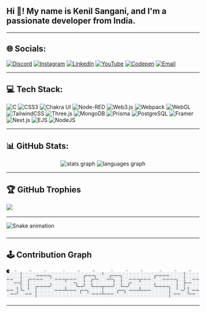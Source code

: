 <h2 align="left">Hi 👋! My name is Kenil Sangani, and I'm a passionate developer from India.</h2>

---

## 🌐 Socials:
[![Discord](https://img.shields.io/badge/Discord-%237289DA.svg?logo=discord&logoColor=white)](https://discord.gg/u99NpCX8aE) 
[![Instagram](https://img.shields.io/badge/Instagram-%23E4405F.svg?logo=Instagram&logoColor=white)](https://www.instagram.com/kenilcoder/) 
[![LinkedIn](https://img.shields.io/badge/LinkedIn-%230077B5.svg?logo=linkedin&logoColor=white)](https://www.linkedin.com/in/kenil-sangani/) 
[![YouTube](https://img.shields.io/badge/YouTube-%23FF0000.svg?logo=YouTube&logoColor=white)](https://www.youtube.com/@kenilgamer3035) 
[![Codepen](https://img.shields.io/badge/Codepen-000000?logo=codepen&logoColor=white)](https://codepen.io/kenilgamer) 
[![Email](https://img.shields.io/badge/Email-D14836?logo=gmail&logoColor=white)](mailto:kenilk677@gmail.com) 

---

## 💻 Tech Stack:
![C](https://img.shields.io/badge/c-%2300599C.svg?style=for-the-badge&logo=c&logoColor=white) 
![CSS3](https://img.shields.io/badge/css3-%231572B6.svg?style=for-the-badge&logo=css3&logoColor=white) 
![Chakra UI](https://img.shields.io/badge/chakra-%234ED1C5.svg?style=for-the-badge&logo=chakraui&logoColor=white) 
![Node-RED](https://img.shields.io/badge/Node--RED-%238F0000.svg?style=for-the-badge&logo=node-red&logoColor=white) 
![Web3.js](https://img.shields.io/badge/web3.js-F16822?style=for-the-badge&logo=web3.js&logoColor=white) 
![Webpack](https://img.shields.io/badge/webpack-%238DD6F9.svg?style=for-the-badge&logo=webpack&logoColor=black) 
![WebGL](https://img.shields.io/badge/WebGL-990000?logo=webgl&logoColor=white&style=for-the-badge) 
![TailwindCSS](https://img.shields.io/badge/tailwindcss-%2338B2AC.svg?style=for-the-badge&logo=tailwind-css&logoColor=white) 
![Three.js](https://img.shields.io/badge/threejs-black?style=for-the-badge&logo=three.js&logoColor=white) 
![MongoDB](https://img.shields.io/badge/MongoDB-%234ea94b.svg?style=for-the-badge&logo=mongodb&logoColor=white) 
![Prisma](https://img.shields.io/badge/Prisma-3982CE?style=for-the-badge&logo=Prisma&logoColor=white) 
![PostgreSQL](https://img.shields.io/badge/postgres-%23316192.svg?style=for-the-badge&logo=postgresql&logoColor=white) 
![Framer](https://img.shields.io/badge/Framer-black?style=for-the-badge&logo=framer&logoColor=blue) 
![Next.js](https://img.shields.io/badge/Next-black?style=for-the-badge&logo=next.js&logoColor=white) 
![EJS](https://img.shields.io/badge/ejs-%23B4CA65.svg?style=for-the-badge&logo=ejs&logoColor=black) 
![NodeJS](https://img.shields.io/badge/node.js-6DA55F?style=for-the-badge&logo=node.js&logoColor=white) 

---

## 📊 GitHub Stats:
<div align="center">
  <img src="https://github-readme-stats.vercel.app/api?username=KenilGamer&hide_title=false&hide_rank=false&show_icons=true&include_all_commits=true&count_private=true&theme=dracula&hide_border=false" height="150" alt="stats graph" />
  <img src="https://github-readme-stats.vercel.app/api/top-langs?username=KenilGamer&locale=en&hide_title=false&layout=compact&card_width=320&langs_count=5&theme=dracula&hide_border=false" height="150" alt="languages graph" />
</div>

---

## 🏆 GitHub Trophies
![](https://github-profile-trophy.vercel.app/?username=kenilgamer&theme=radical&no-frame=false&no-bg=false&margin-w=4)

---

<img src="https://raw.githubusercontent.com/kenilgamer/kenilgamer/output/snake.svg" alt="Snake animation" />

###

---

## 🕹️ Contribution Graph
<picture>
  <source media="(prefers-color-scheme: dark)" srcset="https://raw.githubusercontent.com/kenilgamer/kenilgamer/output/pacman-contribution-graph-dark.svg">
  <source media="(prefers-color-scheme: light)" srcset="https://raw.githubusercontent.com/kenilgamer/kenilgamer/output/pacman-contribution-graph.svg">
  <img alt="pacman contribution graph" src="https://raw.githubusercontent.com/kenilgamer/kenilgamer/output/pacman-contribution-graph.svg">
</picture>

---
